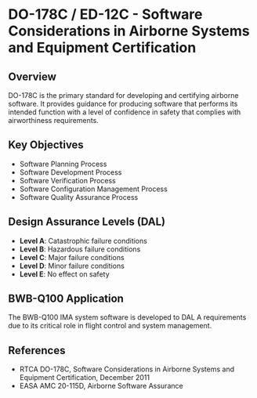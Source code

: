 # DO-178C / ED-12C - Software Considerations in Airborne Systems and Equipment Certification

## Overview

DO-178C is the primary standard for developing and certifying airborne software. It provides guidance for producing software that performs its intended function with a level of confidence in safety that complies with airworthiness requirements.

## Key Objectives

- Software Planning Process
- Software Development Process
- Software Verification Process
- Software Configuration Management Process
- Software Quality Assurance Process

## Design Assurance Levels (DAL)

- **Level A**: Catastrophic failure conditions
- **Level B**: Hazardous failure conditions
- **Level C**: Major failure conditions
- **Level D**: Minor failure conditions
- **Level E**: No effect on safety

## BWB-Q100 Application

The BWB-Q100 IMA system software is developed to DAL A requirements due to its critical role in flight control and system management.

## References

- RTCA DO-178C, Software Considerations in Airborne Systems and Equipment Certification, December 2011
- EASA AMC 20-115D, Airborne Software Assurance
